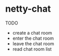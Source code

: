 # netty-chat

TODO
- create a chat room
- enter the chat room
- leave the chat room
- read chat room list
